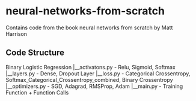 # neural-networks-from-scratch
Contains code from the book neural networks from scratch by Matt Harrison
## Code Structure
Binary Logistic Regression
    |__activatons.py - Relu, Sigmoid, Softmax
    |__layers.py - Dense, Dropout Layer
    |__loss.py - Categorical Crossentropy, Softmax_Categorical_Crossentropy_combined, Binary Crossentropy
   |__optimizers.py - SGD, Adagrad, RMSProp, Adam
   |__main.py - Training Function + Function Calls
